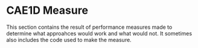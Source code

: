 # CAE1D Measure

This section contains the result of performance measures made to determine what approahces would work and what would not. It sometimes also includes the code used to make the measure.
